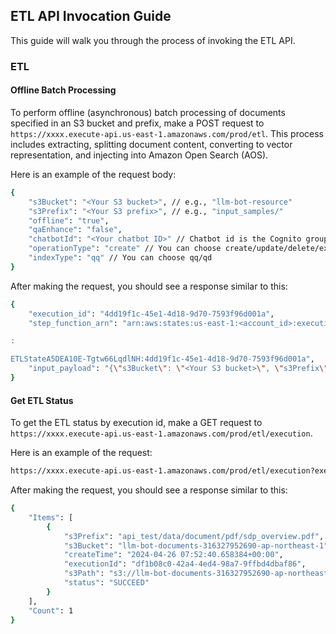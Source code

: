 ## ETL API Invocation Guide

This guide will walk you through the process of invoking the ETL API.

### ETL

<!---
#### Extract Document

To extract a document from a specified S3 bucket and prefix, make a POST request to `https://xxxx.execute-api.us-east-1.amazonaws.com/prod/extract`. Use the `need_split` flag to configure if the extracted document needs to be split semantically or kept with the original content.

Here is an example of the request body:

```bash
{
    "s3_bucket": "<Your S3 bucket>", // e.g., "llm-bot-resource"
    "s3_prefix": "<Your S3 prefix>", // e.g., "input_samples/"
    "need_split": true
}
```
-->

#### Offline Batch Processing

To perform offline (asynchronous) batch processing of documents specified in an S3 bucket and prefix, make a POST request to `https://xxxx.execute-api.us-east-1.amazonaws.com/prod/etl`. This process includes extracting, splitting document content, converting to vector representation, and injecting into Amazon Open Search (AOS).

Here is an example of the request body:

```bash
{
    "s3Bucket": "<Your S3 bucket>", // e.g., "llm-bot-resource"
    "s3Prefix": "<Your S3 prefix>", // e.g., "input_samples/"
    "offline": "true",
    "qaEnhance": "false",
    "chatbotId": "<Your chatbot ID>" // Chatbot id is the Cognito group name in lower case
    "operationType": "create" // You can choose create/update/delete/extract_only
    "indexType": "qq" // You can choose qq/qd
}
```

After making the request, you should see a response similar to this:

```bash
{
    "execution_id": "4dd19f1c-45e1-4d18-9d70-7593f96d001a",
    "step_function_arn": "arn:aws:states:us-east-1:<account_id>:execution

:

ETLStateA5DEA10E-Tgtw66LqdlNH:4dd19f1c-45e1-4d18-9d70-7593f96d001a",
    "input_payload": "{\"s3Bucket\": \"<Your S3 bucket>\", \"s3Prefix\": \"<Your S3 prefix>\", \"offline\": \"true\", \"qaEnhance\": \"false\", \"aosIndex\": \"<Your OpenSearch index>\"}"
}
```

#### Get ETL Status

To get the ETL status by execution id, make a GET request to `https://xxxx.execute-api.us-east-1.amazonaws.com/prod/etl/execution`.

Here is an example of the request:

```bash
https://xxxx.execute-api.us-east-1.amazonaws.com/prod/etl/execution?executionId=24c9bfdb-f604-4bb2-9495-187b3a38be75
```

After making the request, you should see a response similar to this:

```bash
{
    "Items": [
        {
            "s3Prefix": "api_test/data/document/pdf/sdp_overview.pdf",
            "s3Bucket": "llm-bot-documents-316327952690-ap-northeast-1",
            "createTime": "2024-04-26 07:52:40.658384+00:00",
            "executionId": "df1b08c0-42a4-4ed4-98a7-9ffbd4dbaf86",
            "s3Path": "s3://llm-bot-documents-316327952690-ap-northeast-1/api_test/data/document/pdf/sdp_overview.pdf",
            "status": "SUCCEED"
        }
    ],
    "Count": 1
}
```
